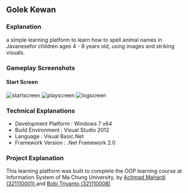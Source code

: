 ﻿## Golek Kewan

### Explanation

a simple learning platform to learn how to spell animal names in Javanesefor children ages 4 - 8 years old, using images and striking visuals.  

### Gameplay Screenshots

#### Start Screen
![startscreen](http://cl.ly/P7W6/golekKewan---SS.png) ![playscreen](http://cl.ly/P770/golekKewan---SS2.png) ![logscreen](http://cl.ly/P7Jq/golekKewan---SS3.png)

### Technical Explanations

* Development Platform : Windows 7 x64
* Build Environment : Visual Studio 2012
* Language : Visual Basic.Net
* Framework Version : .Net Framework 2.0

### Project Explanation

This learning platform was built to complete the OOP learning course at Information System of Ma Chung University, by [Achmad Mahardi (321110001) ](http://mahardi.me)and [Bobi Triyanto (321110008) ](http://bobitriyanto.blogspot.com)
